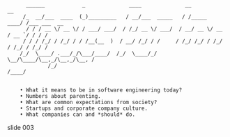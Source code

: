           ______            _              ____              __            __
         /_  __/___  ____  (_)_________   / __/___  _____   / /_____  ____/ /___ ___  __
          / / / __ \/ __ \/ / ___/ ___/  / /_/ __ \/ ___/  / __/ __ \/ __  / __ `/ / / /
         / / / /_/ / /_/ / / /__(__  )  / __/ /_/ / /     / /_/ /_/ / /_/ / /_/ / /_/ /
        /_/  \____/ .___/_/\___/____/  /_/  \____/_/      \__/\____/\__,_/\__,_/\__, /
                 /_/                                                           /____/


        • What it means to be in software engineering today?
        • Numbers about parenting.
        • What are common expectations from society?
        • Startups and corporate company culture.
        • What companies can and *should* do.

















































































slide 003
